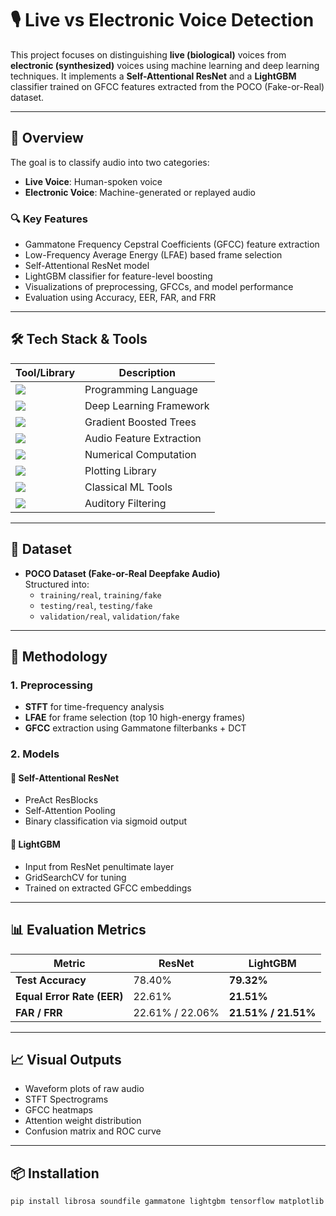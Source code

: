 # 🎙️ Live vs Electronic Voice Detection

This project focuses on distinguishing **live (biological)** voices from **electronic (synthesized)** voices using machine learning and deep learning techniques. It implements a **Self-Attentional ResNet** and a **LightGBM** classifier trained on GFCC features extracted from the POCO (Fake-or-Real) dataset.

---

## 🚀 Overview

The goal is to classify audio into two categories:
- **Live Voice**: Human-spoken voice
- **Electronic Voice**: Machine-generated or replayed audio

### 🔍 Key Features
- Gammatone Frequency Cepstral Coefficients (GFCC) feature extraction
- Low-Frequency Average Energy (LFAE) based frame selection
- Self-Attentional ResNet model
- LightGBM classifier for feature-level boosting
- Visualizations of preprocessing, GFCCs, and model performance
- Evaluation using Accuracy, EER, FAR, and FRR

---

## 🛠️ Tech Stack & Tools

| Tool/Library | Description |
|--------------|-------------|
| <img src="https://img.shields.io/badge/Python-3.12-blue?logo=python" /> | Programming Language |
| <img src="https://img.shields.io/badge/TensorFlow-2.x-orange?logo=tensorflow" /> | Deep Learning Framework |
| <img src="https://img.shields.io/badge/LightGBM-Boosting-green?logo=lightgbm" /> | Gradient Boosted Trees |
| <img src="https://img.shields.io/badge/Librosa-Audio-blue?logo=librosa" /> | Audio Feature Extraction |
| <img src="https://img.shields.io/badge/NumPy-Scientific-blue?logo=numpy" /> | Numerical Computation |
| <img src="https://img.shields.io/badge/Matplotlib-Visualization-red?logo=matplotlib" /> | Plotting Library |
| <img src="https://img.shields.io/badge/SciKit Learn-ML-yellow?logo=scikit-learn" /> | Classical ML Tools |
| <img src="https://img.shields.io/badge/Gammatone--filters-Audio-black" /> | Auditory Filtering |

---

## 📁 Dataset

- **POCO Dataset (Fake-or-Real Deepfake Audio)**  
  Structured into:
  - `training/real`, `training/fake`
  - `testing/real`, `testing/fake`
  - `validation/real`, `validation/fake`

---

## 🧪 Methodology

### 1. **Preprocessing**
- **STFT** for time-frequency analysis
- **LFAE** for frame selection (top 10 high-energy frames)
- **GFCC** extraction using Gammatone filterbanks + DCT

### 2. **Models**
#### 🎯 Self-Attentional ResNet
- PreAct ResBlocks
- Self-Attention Pooling
- Binary classification via sigmoid output

#### 🌲 LightGBM
- Input from ResNet penultimate layer
- GridSearchCV for tuning
- Trained on extracted GFCC embeddings

---

## 📊 Evaluation Metrics

| Metric | ResNet | LightGBM |
|--------|--------|----------|
| **Test Accuracy** | 78.40% | **79.32%** |
| **Equal Error Rate (EER)** | 22.61% | **21.51%** |
| **FAR / FRR** | 22.61% / 22.06% | **21.51% / 21.51%** |

---

## 📈 Visual Outputs

- Waveform plots of raw audio
- STFT Spectrograms
- GFCC heatmaps
- Attention weight distribution
- Confusion matrix and ROC curve

---

## 📦 Installation

```bash
pip install librosa soundfile gammatone lightgbm tensorflow matplotlib scikit-learn

